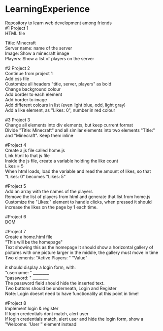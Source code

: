 # LearningExperience
Repository to learn web development among friends  
#1 Project 1  
HTML file  
  
Title: Minecraft  
Server name: name of the server  
Image: Show a minecraft image  
Players: Show a list of players on the server  

#2 Project 2  
Continue from project 1  
Add css file  
Customize all headers "title, server, players" as bold  
Change background colour  
Add border to each element  
Add border to image  
Add different colours in list (even light blue, odd, light gray)  
Add a like element, as "Likes: 0", number in red colour  
  
#3 Project 3  
Change all elements into div elements, but keep current format  
Divide "Title: Minecraft" and all similar elements into two elements "Title:" and "Minecraft". Keep them inline  
  
  
#Project 4  
Create a js file called home.js  
Link html to that js file  
Inside the js file, create a variable holding the like count  
Likes = 5  
When html loads, load the variable and read the amount of likes, so that "Likes: 0" becomes "Likes: 5"  
  
#Project 5  
Add an array with the names of the players  
Remove the list of players from html and generate that list from home.js  
Customize the "Likes:" element to handle clicks, when pressed it should increase the likes on the page by 1 each time.  
  
#Project 6  
DOM  
  
#Project 7  
Create a home.html file  
"This will be the homepage"  
Text showing this as the homepage
It should show a horizontal gallery of pictures with one picture larger in the middle, the gallery must move in time  
Two elements:
"Active Players: " "Value"

it should display a login form, with:  
"username: " ________  
"password: " ________  
The password field should hide the inserted text.  
Two buttons should be underneath, Login and Register  
Note: Login doesnt need to have functionality at this point in time!  
  
#Project 8  
Implement login & register  
If login credentials dont match, alert user  
If login credentials match, alert user and hide the login form, show a "Welcome: 'User'" element instead  